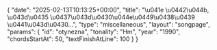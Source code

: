 {
    "date": "2025-02-13T10:13:25+00:00",
    "title": "\u041e \u0442\u044b, \u043d\u0435 \u0437\u043d\u0430\u044e\u0449\u0438\u0439 \u0441\u043d\u0430...",
    "type": "miscellaneous",
    "layout": "songpage",
    "params": {
        "id": "otynezna",
        "tonality": "Hm",
        "year": "1990",
        "chordsStartAt": 50,
        "textFinishAtLine": 100
    }
}